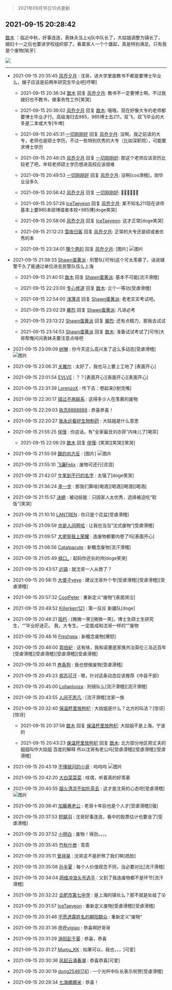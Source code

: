 > 2021年09月16日10点更新
<link rel="stylesheet" href="https://cdn.jsdelivr.net/gh/taotie6/sampleJSON@main/css/photo_show.css">
<meta name="referrer" content="no-referrer" />


 ## 2021-09-15 20:28:42 

 [㪚木](https://www.coolapk.com/feed/30010139?shareKey=MDY0ZDUyOGU2Y2U5NjE0MWYwZGY~) ：临近中秋，好事连连，表妹夫当上xj队中队长了，大姑姐调整为镇长了，媳妇十一之后也要进学校组织部了。看着家人一个个雄起，真是特别满足。只有我是个废物[呲牙] 

<div class="album">
<img class="img-item" src="https://image.coolapk.com/feed/2020/0418/16/1081091_3bb18a28_0273_0375@431x198.gif" />
</div>

 ------- 

- 2021-09-15 20:35:45 [风乔夕月](uid=2725527) : 沈哥，进大学里面教书不都是要博士毕业么，嫂子应该是前两年研究生毕业吧[哼唧] 

    - 2021-09-15 20:36:34 [㪚木](uid=1081091) 回复 [风乔夕月](uid=2725527): 教书不一定要博士啊。不过我媳妇也不教书，做事务性工作[笑哭] 

    - 2021-09-15 20:39:02 [风乔夕月](uid=2725527) 回复 [㪚木](uid=1081091): 哦哦，现在好像大专的老师都要博士毕业才行。高级海归去985，985博士去211，双飞，双飞毕业的大多是二本或大专[牛啤] 

    - 2021-09-15 20:45:31 [一切刚刚好](uid=701389) 回复 [风乔夕月](uid=2725527): 没啊，我之前读的大专，老师也是硕士学历，不过一些特别优秀的大专（比如深职院），可能要求博士学历 

    - 2021-09-15 20:48:25 [风乔夕月](uid=2725527) 回复 [一切刚刚好](uid=701389): 那这个老师应该资历比较老了吧，年轻老师硕士学历想进高校应该很难 

    - 2021-09-15 20:49:53 [一切刚刚好](uid=701389) 回复 [风乔夕月](uid=2725527): 没啊[cos滑稽]，刚毕业没多久 

    - 2021-09-15 20:56:42 [风乔夕月](uid=2725527) 回复 [一切刚刚好](uid=701389): 👍🏻👍🏻👍🏻 

    - 2021-09-15 20:57:28 [IceTaeyeon](uid=2789926) 回复 [风乔夕月](uid=2725527): 某不知名211现在讲师基本上要985本硕博或者本校+985博[doge笑哭] 

    - 2021-09-15 20:58:06 [风乔夕月](uid=2725527) 回复 [IceTaeyeon](uid=2789926): 这才正常[doge笑哭] 

    - 2021-09-15 21:12:23 [雪夜归客](uid=2369381) 回复 [风乔夕月](uid=2725527): 正常的大专还是硕或者优秀的本 

    - 2021-09-15 23:34:01 [哪个男的](uid=1057736) 回复 [风乔夕月](uid=2725527): [图片] ![图片](https://image.coolapk.com/feed/2021/0915/23/1057736_5a641f54_0040_7512@1080x2400.jpeg)

- 2021-09-15 21:38:33 [Shawn蛋黄派](uid=2642278) : 刑警队[可怜]这个可太羡慕了。话说辅警干久了能通过单位进去民警队伍么上海 

    - 2021-09-15 21:40:51 [㪚木](uid=1081091) 回复 [Shawn蛋黄派](uid=2642278): 基本不可能[流汗滑稽] 

    - 2021-09-15 22:23:00 [专心修道](uid=3218687) 回复 [㪚木](uid=1081091): 立个一等功[受虐滑稽] 

    - 2021-09-15 22:54:00 [浅薄凉](uid=1630624) 回复 [Shawn蛋黄派](uid=2642278): 老老实实考试吧。 

    - 2021-09-15 23:02:29 [暴烈](uid=3307053) 回复 [Shawn蛋黄派](uid=2642278): 凡进必考 

    - 2021-09-15 23:13:22 [Shawn蛋黄派](uid=2642278) 回复 [暴烈](uid=3307053): 还有点精力，那我去试试 

    - 2021-09-15 23:14:53 [Shawn蛋黄派](uid=2642278) 回复 [㪚木](uid=1081091): 准备试试考试了[可怜]大哥帮俺问问表妹夫要注意点啥吧 

- 2021-09-15 23:09:09 [树琳](uid=1807052) : 你今天这么高兴发了这么多动态[受虐滑稽] ![图片](https://image.coolapk.com/feed/2021/0501/19/1807052_e5f659d3_8076_8067@144x142.jpeg)

- 2021-09-15 23:06:31 [关雎尔](uid=1894365) : 太好了，我也马上要上工地了 [表面开心] 

- 2021-09-15 23:01:54 [EVLVE](uid=624501) : ？？[表面开心][表面开心][表面开心] 

- 2021-09-15 22:31:39 [LorenzoX](uid=645650) : 传下去：卷起来[t耐克嘴] 

- 2021-09-15 22:30:17 [错过不再联系](uid=521518) : 这得多少人在羡慕的废物 

- 2021-09-15 22:29:03 [执念8888888](uid=3461623) : 恭喜恭喜！ 

- 2021-09-15 22:20:27 [我永远看好生物制药](uid=3331493) : 大姑姐是什么意思 

- 2021-09-15 21:55:25 [佯慢](uid=888105) : 你这话，有“全家最丑刘亦菲”内味儿了[喝茶] 

    - 2021-09-15 22:06:29 [㪚木](uid=1081091) 回复 [佯慢](uid=888105): [笑哭][笑哭][笑哭] 

- 2021-09-15 21:55:59 [鐘的向方反](uid=1500903) : [图片] ![图片](https://image.coolapk.com/feed/2021/0915/21/1500903_9ac70d8a_4158_7636@255x254.jpeg)

- 2021-09-15 21:55:10 [飞廉Felix](uid=900024) : 废物可还行[流泪] 

- 2021-09-15 21:42:07 [牛笔到不行的名字](uid=2374460) : 太强了[doge笑哭] 

- 2021-09-15 21:36:24 [差一步](uid=1514959) : 那我们算啥[喝酒][喝酒][喝酒][喝酒] 

- 2021-09-15 21:15:57 [決絕](uid=2288436) : 被动技能：只因家人太优秀，选择被迫吃“软饭”[笑哭] 

- 2021-09-15 21:10:10 [LANTREN](uid=2194571) : 你只是个花盆[受虐滑稽] 

- 2021-09-15 21:09:59 [亦是人间啊哈](uid=4119252) : 让我也当当“沈式废物”[受虐滑稽] 

- 2021-09-15 21:09:57 [大佬带我上荣耀](uid=3016539) : 连废物都要内卷了吗[表面开心] 

- 2021-09-15 21:06:56 [Catalpacute](uid=2905863) : 新概念废物[流汗滑稽] 

- 2021-09-15 21:05:49 [禄口_](uid=1005884) : 起码你还长的帅[doge笑哭] 

- 2021-09-15 20:43:57 [远镇](uid=1471248) : 就沈哥一人从商了？ 

- 2021-09-15 20:58:15 [大傻子yeye](uid=1019731) : 建议沈哥升个专[受虐滑稽][受虐滑稽][受虐滑稽] 

- 2021-09-15 20:57:32 [CoolPeter](uid=1437066) : 重新定义“废物”[表面哭泣] 

- 2021-09-15 20:49:52 [Killerkerr121](uid=1250349) : 第一反应 新疆队[doge] 

- 2021-09-15 20:48:21 [陌朽](uid=838229) : [微微一笑][微微一笑]，博士生硕士生研究生，“”毕业好迷茫。
我，大专生。一定能成和沈哥一样的“”废物 

- 2021-09-15 20:48:16 [Freshsea](uid=1997345) : 新概念废物[爆怒] 

- 2021-09-15 20:48:00 [郭伯紀](uid=2859803) : 这有啥，我和诺曼底家族共治英伦三岛近百年[受虐滑稽][受虐滑稽][受虐滑稽][受虐滑稽] 

- 2021-09-15 20:46:11 [养条狗](uid=1341990) : 我也想做废物[受虐滑稽] 

- 2021-09-15 20:45:23 [郑苏可汗](uid=678781) : 嗯，针对这条动态应该推荐《中县干部》 

- 2021-09-15 20:45:00 [Lollaplooza](uid=1749843) : 刑镜队么[流汗滑稽][流汗滑稽] 

- 2021-09-15 20:43:55 [人间不思凡](uid=2080265) : [流汗滑稽]沈家一族 

- 2021-09-15 20:32:40 [保温杯里放枸杞](uid=2901673) : 大姑姐是什么？北方的叫法？[惊讶][惊讶] 

    - 2021-09-15 20:37:58 [㪚木](uid=1081091) 回复 [保温杯里放枸杞](uid=2901673): 大姑姐不是上海，宁波的 

    - 2021-09-15 20:43:23 [保温杯里放枸杞](uid=2901673) 回复 [㪚木](uid=1081091): 北方部分地区把丈夫的姐姐叫作大姑姐  百度的解释 所以沈哥有老公吗[受虐滑稽][受虐滑稽][受虐滑稽] 

- 2021-09-15 20:43:19 [不懂就问的小哥](uid=1110297) : 呜呜呜 ![图片](https://image.coolapk.com/feed/2021/0915/20/1110297_0027d067_9798_2264@720x678.jpeg)

- 2021-09-15 20:42:20 [大白菜菜菜](uid=2081020) : 哇偶，听着真的好羡慕 

- 2021-09-15 20:40:55 [烟火清凉不如吃茶去](uid=4279524) : 这才是沈哥的心态吧[受虐滑稽] ![图片](https://image.coolapk.com/feed/2019/0405/16/1081091_1554454676_0752@560x298.gif)

- 2021-09-15 20:38:41 [加藤惠老公](uid=1266680) : 老哥十年前也是个人才[受虐滑稽][强] 

- 2021-09-15 20:37:53 [短腿羽](uid=3861796) : 沈哥好事连连，看中的股票估计也要涨了[受虐滑稽] 

- 2021-09-15 20:37:52 [小明白](uid=1069318) : 废物！得劲。。。。 

- 2021-09-15 20:35:45 [竹秋什叁](uid=2319428) : 乖乖 

- 2021-09-15 20:35:11 [曾祥昊](uid=6695078) : 沈哥这不是折煞了我们嘛[捂脸] 

- 2021-09-15 20:35:08 [孙半夏](uid=1851173) : 每个人价值观念不同，没必要对比[流汗滑稽] 

- 2021-09-15 20:34:04 [网络冲浪头号选手](uid=1864467) : 又到了我连废物都不是环节[流汗滑稽] 

- 2021-09-15 20:32:22 [合肥市第七中学](uid=3597151) : 是上海的镇长么？那不就是处级了😲 

- 2021-09-15 20:31:57 [IceTaeyeon](uid=2789926) : 重新定义废物[受虐滑稽][受虐滑稽] 

- 2021-09-15 20:31:46 [不愿透露姓名的朝阳群众](uid=2170943) : 重新定义“废物” 

- 2021-09-15 20:31:36 [呼呼yigiao](uid=3884903) : 恭喜啊好哥哥 

- 2021-09-15 20:31:29 [涡阳彭于晏](uid=3115467) : 恭喜，恭喜 

- 2021-09-15 20:31:27 [Mumu_KK](uid=1355663) : 如果可以，我也，，，[可爱] 

- 2021-09-15 20:30:36 [风起云涌春潮](uid=2903311) : 恭喜恭喜[可爱] 

- 2021-09-15 20:30:19 [dong25461741](uid=1268657) : 一个光杆中队长表示祝贺[受虐滑稽] 

- 2021-09-15 20:29:34 [七海娜娜米](uid=2406420) : 恭喜！ 

